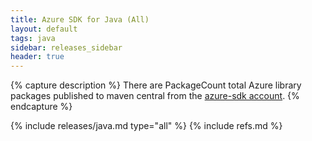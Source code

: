 ```yaml
---
title: Azure SDK for Java (All)
layout: default
tags: java
sidebar: releases_sidebar
header: true
---
```

{% capture description %}
There are PackageCount total Azure library packages published to maven central from the [azure-sdk account](https://search.maven.org/search?q=g:com.microsoft.azure%20OR%20g:com.azure).
{% endcapture %}

{% include releases/java.md type="all" %}
{% include refs.md %}

